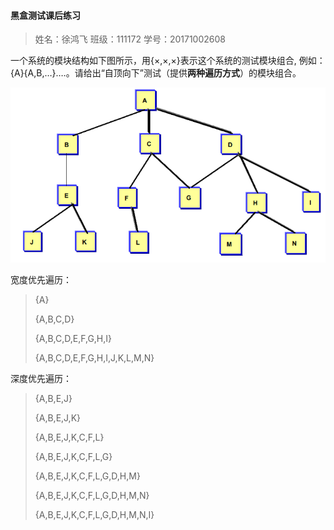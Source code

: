 #### 黑盒测试课后练习

> 姓名：徐鸿飞	班级：111172	学号：20171002608

一个系统的模块结构如下图所示，用{×,×,×}表示这个系统的测试模块组合, 例如：{A}{A,B,…}….。请给出“自顶向下”测试（提供**两种遍历方式**）的模块组合。 

![image-20200502145254746](集成测试-课后作业.assets/image-20200502145254746.png)

宽度优先遍历：

> {A}
>
> {A,B,C,D}
>
> {A,B,C,D,E,F,G,H,I}
>
> {A,B,C,D,E,F,G,H,I,J,K,L,M,N}

深度优先遍历：

> {A,B,E,J}
>
> {A,B,E,J,K}
>
> {A,B,E,J,K,C,F,L}
>
> {A,B,E,J,K,C,F,L,G}
>
> {A,B,E,J,K,C,F,L,G,D,H,M}
>
> {A,B,E,J,K,C,F,L,G,D,H,M,N}
>
> {A,B,E,J,K,C,F,L,G,D,H,M,N,I}